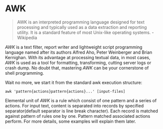 # AWK

> AWK is an interpreted programming language designed for text processing and typically used as a data extraction and reporting utility. It is a standard feature of most Unix-like operating systems.    - Wikipedia

_AWK_ is a text filter, report writer and lightweight script programming language named after its authors Alfred Aho, Peter Weinberger and Brian Kernighan. With its advantage at processing textual data, in most cases, _AWK_ is used as a tool for formatting, transforming, cutting server logs or crash dump. No doubt that, mastering _AWK_ can be your cornerstone of shell programming.

Wait no more, we start it from the standard awk execution structure:

	awk 'pattern{actions}pattern{actions}...' [input-files]
	
Elemental unit of _AWK_ is a rule which consist of one pattern and a series of actions. For input text, content is separated into records by specified separator(default separator is line break character). Each record is matched against pattern of rules one by one. Pattern matched associated actions perform. For more details, some examples will explain them later.
